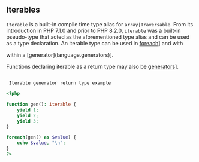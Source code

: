 
 
## Iterables
 
 `Iterable` is a built-in compile time type alias for  `array|Traversable`. From its introduction in PHP 7.1.0 and prior to PHP 8.2.0, `iterable` was a built-in pseudo-type that acted as the aforementioned type alias and can be used as a type declaration. An iterable type can be used in [foreach](control-structures.foreach)] and with <!-- start command -->
<!--
yield from
--> within a [generator](language.generators)]. 
 
<div class="note">
     
 Functions declaring iterable as a return type may also be [generators](language.generators)]. <div class="example">
     
## 
     Iterable generator return type example
    
 

```php
<?php

function gen(): iterable {
    yield 1;
    yield 2;
    yield 3;
}

foreach(gen() as $value) {
    echo $value, "\n";
}
?>
```
 
</div> 
 
</div>

